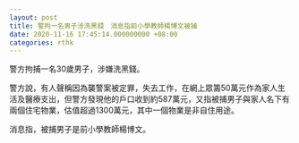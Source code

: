 ```yaml
---
layout: post
title: 警拘一名男子涉洗黑錢　消息指前小學教師楊博文被捕
date: 2020-11-16 17:45:14.000000000 +08:00
categories: rthk
---
```


警方拘捕一名30歲男子，涉嫌洗黑錢。

警方說，有人聲稱因為襲警案被定罪，失去工作，在網上眾籌50萬元作為家人生活及醫療支出，但警方發現他的戶口收到約587萬元，又指被捕男子與家人名下有兩個住宅物業，估值超過1300萬元，其中一個物業是非自住用途。

消息指，被捕男子是前小學教師楊博文。
